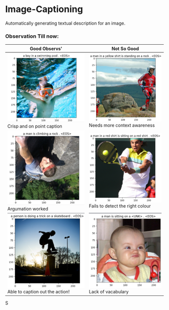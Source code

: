 # Image-Captioning
Automatically generating textual description for an image.

### Observation Till now:

|Good Observs'| Not So Good|
|--- |--- |
|![](images\ex_good_1.png) Crisp and on point caption|![](images\ex_bad_1_colour.png) Needs more context awareness|
|![](images\ex_good_2.png) Argumation worked|![](images\ex_bad_2.png) Fails to detect the right colour|
|![](images\ex_good_3.png) Able to caption out the action!|![](images\ex_bad_3.png) Lack of vacabulary|

S